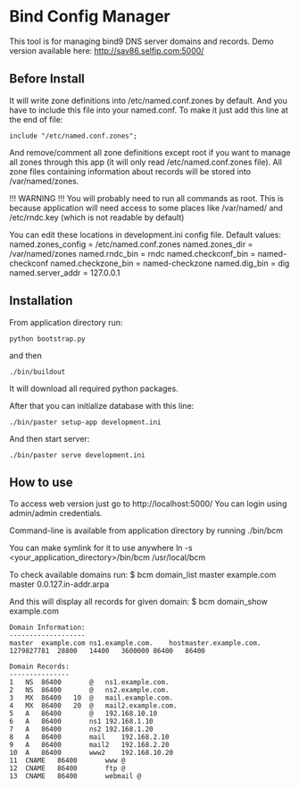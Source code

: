Bind Config Manager
===================

This tool is for managing bind9 DNS server domains and records.
Demo version available here: http://sav86.selfip.com:5000/

Before Install
--------------

It will write zone definitions into /etc/named.conf.zones by default.
And you have to include this file into your named.conf.
To make it just add this line at the end of file:

    include "/etc/named.conf.zones";

And remove/comment all zone definitions except root if you want to
manage all zones through this app (it will only read /etc/named.conf.zones file).
All zone files containing information about records will be stored into /var/named/zones.

!!! WARNING !!! You will probably need to run all commands as root.
This is because application will need access to some places like
/var/named/ and /etc/rndc.key (which is not readable by default)

You can edit these locations in development.ini config file.
Default values:
    named.zones_config = /etc/named.conf.zones
    named.zones_dir = /var/named/zones
    named.rndc_bin = rndc
    named.checkconf_bin = named-checkconf
    named.checkzone_bin = named-checkzone
    named.dig_bin = dig
    named.server_addr = 127.0.0.1


Installation
------------

From application directory run:

    python bootstrap.py
    
and then
    
    ./bin/buildout
    
It will download all required python packages.

After that you can initialize database with this line:

    ./bin/paster setup-app development.ini

And then start server:

    ./bin/paster serve development.ini

How to use
----------

To access web version just go to http://localhost:5000/
You can login using admin/admin credentials.

Command-line is available from application directory by running
    ./bin/bcm

You can make symlink for it to use anywhere
    ln -s <your_application_directory>/bin/bcm /usr/local/bcm

To check available domains run:
    $ bcm domain_list
    master	example.com	
    master	0.0.127.in-addr.arpa

And this will display all records for given domain:
    $ bcm domain_show example.com

    Domain Information:
    -------------------
    master	example.com	ns1.example.com.	hostmaster.example.com.	1279827781	28800	14400	3600000	86400	86400	

    Domain Records:
    ---------------
    1	NS	86400		@	ns1.example.com.	
    2	NS	86400		@	ns2.example.com.	
    3	MX	86400	10	@	mail.example.com.	
    4	MX	86400	20	@	mail2.example.com.	
    5	A	86400		@	192.168.10.10	
    6	A	86400		ns1	192.168.1.10	
    7	A	86400		ns2	192.168.1.20	
    8	A	86400		mail	192.168.2.10	
    9	A	86400		mail2	192.168.2.20	
    10	A	86400		www2	192.168.10.20	
    11	CNAME	86400		www	@	
    12	CNAME	86400		ftp	@	
    13	CNAME	86400		webmail	@	
